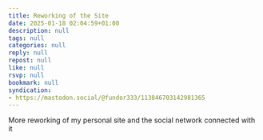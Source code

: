 ```yaml
---
title: Reworking of the Site
date: 2025-01-18 02:04:59+01:00
description: null
tags: null
categories: null
reply: null
repost: null
like: null
rsvp: null
bookmark: null
syndication:
- https://mastodon.social/@fundor333/113846703142981365
---
```


More reworking of my personal site and the social network connected with it
